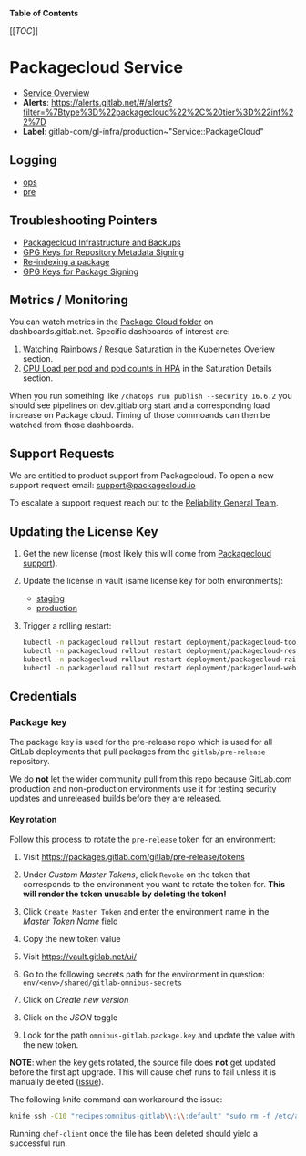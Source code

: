 <!-- MARKER: do not edit this section directly. Edit services/service-catalog.yml then run scripts/generate-docs -->

**Table of Contents**

[[_TOC_]]

# Packagecloud Service

* [Service Overview](https://dashboards.gitlab.net/d/packagecloud-main/packagecloud-overview)
* **Alerts**: <https://alerts.gitlab.net/#/alerts?filter=%7Btype%3D%22packagecloud%22%2C%20tier%3D%22inf%22%7D>
* **Label**: gitlab-com/gl-infra/production~"Service::PackageCloud"

## Logging

* [ops](https://nonprod-log.gitlab.net/app/r/s/xBFHH)
* [pre](https://nonprod-log.gitlab.net/app/r/s/5ATui)

## Troubleshooting Pointers

* [Packagecloud Infrastructure and Backups](infrastructure.md)
* [GPG Keys for Repository Metadata Signing](manage-repository-metadata-signing-keys.md)
* [Re-indexing a package](reindex-package.md)
* [GPG Keys for Package Signing](../packaging/manage-package-signing-keys.md)
<!-- END_MARKER -->

## Metrics / Monitoring

You can watch metrics in the [Package Cloud folder](https://dashboards.gitlab.net/dashboards/f/packagecloud/packagecloud) on dashboards.gitlab.net.  Specific dashboards of interest are:

1. [Watching Rainbows / Resque Saturation](https://dashboards.gitlab.net/d/packagecloud-main/packagecloud3a-overview?orgId=1) in the Kubernetes Overiew section.
2. [CPU Load per pod and pod counts in HPA](https://dashboards.gitlab.net/d/packagecloud-main/packagecloud3a-overview?orgId=1) in the Saturation Details section.

When you run something like `/chatops run publish --security 16.6.2` you should see pipelines on dev.gitlab.org start and a corresponding load increase on Package cloud.  Timing of those commoands can then be watched from those dashboards.

## Support Requests

We are entitled to product support from Packagecloud.  To open a new support request email: <support@packagecloud.io>

To escalate a support request reach out to the [Reliability General Team](https://about.gitlab.com/handbook/engineering/infrastructure/team/reliability/general.html).

## Updating the License Key

1. Get the new license (most likely this will come from [Packagecloud support](#support-requests)).
1. Update the license in vault (same license key for both environments):

    * [staging](https://vault.gitlab.net/ui/vault/secrets/k8s/kv/pre-gitlab-gke%2Fpackagecloud%2Fpackagecloud/details)
    * [production](https://vault.gitlab.net/ui/vault/secrets/k8s/kv/ops-gitlab-gke%2Fpackagecloud%2Fpackagecloud/details)

1. Trigger a rolling restart:

    ```sh
    kubectl -n packagecloud rollout restart deployment/packagecloud-toolbox
    kubectl -n packagecloud rollout restart deployment/packagecloud-resque
    kubectl -n packagecloud rollout restart deployment/packagecloud-rainbows
    kubectl -n packagecloud rollout restart deployment/packagecloud-web
    ```

## Credentials

### Package key

The package key is used for the pre-release repo which is used for
all GitLab deployments that pull packages from the `gitlab/pre-release` repository.

We do **not** let the wider community pull from this repo because GitLab.com
production and non-production environments use it for testing security updates
and unreleased builds before they are released.

#### Key rotation

Follow this process to rotate the `pre-release` token for an environment:

1. Visit <https://packages.gitlab.com/gitlab/pre-release/tokens>
1. Under _Custom Master Tokens_, click `Revoke` on the token that corresponds to the environment you want to rotate the token for. **This will render the token unusable by deleting the token!**

1. Click `Create Master Token` and enter the environment name in the _Master Token Name_ field
1. Copy the new token value
1. Visit <https://vault.gitlab.net/ui/>
1. Go to the following secrets path for the environment in question: `env/<env>/shared/gitlab-omnibus-secrets`
1. Click on _Create new version_
1. Click on the _JSON_ toggle
1. Look for the path `omnibus-gitlab.package.key` and update the value with the new token.

**NOTE**: when the key gets rotated, the source file does **not** get updated before the first apt upgrade.
This will cause chef runs to fail unless it is manually deleted ([issue](https://gitlab.com/gitlab-com/gl-infra/reliability/-/issues/7459)).

The following knife command can workaround the issue:

```sh
knife ssh -C10 "recipes:omnibus-gitlab\\:\\:default" "sudo rm -f /etc/apt/sources.list.d/gitlab_pre-release.list"
```

Running `chef-client` once the file has been deleted should yield a successful run.
